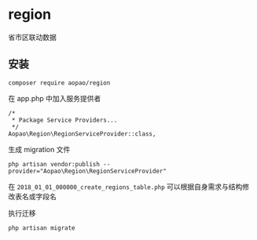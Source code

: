 # region
省市区联动数据

## 安装

`composer require aopao/region`

在 app.php 中加入服务提供者

```
/*
 * Package Service Providers...
 */
Aopao\Region\RegionServiceProvider::class,
```

生成 migration 文件

`php artisan vendor:publish --provider="Aopao\Region\RegionServiceProvider"`

在 `2018_01_01_000000_create_regions_table.php` 可以根据自身需求与结构修改表名或字段名

执行迁移

`php artisan migrate`
